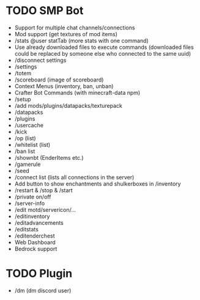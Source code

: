 # TODO SMP Bot

+ Support for multiple chat channels/connections
+ Mod support (get textures of mod items)
+ /stats @user statTab (more stats with one command)
+ Use already downloaded files to execute commands (downloaded files could be replaced by someone else who connected to the same uuid)
+ /disconnect settings
+ /settings <lang>
+ /totem
+ /scoreboard (image of scoreboard)
+ Context Menus (inventory, ban, unban)
+ Crafter Bot Commands (with minecraft-data npm)
+ /setup
+ /add mods/plugins/datapacks/texturepack
+ /datapacks
+ /plugins
+ /usercache
+ /kick
+ /op (list)
+ /whitelist (list)
+ /ban list
+ /shownbt (EnderItems etc.)
+ /gamerule
+ /seed
+ /connect list (lists all connections in the server)
+ Add button to show enchantments and shulkerboxes in /inventory
+ /restart & /stop & /start
+ /private on/off
+ /server-info
+ /edit motd/servericon/...
+ /editinventory
+ /editadvancements
+ /editstats
+ /editenderchest
+ Web Dashboard
+ Bedrock support

# TODO Plugin
+ /dm (dm discord user)